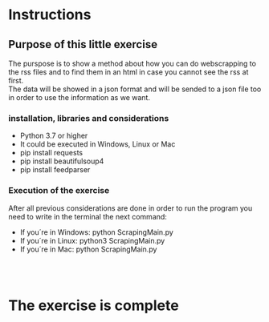 # Instructions

## Purpose of this little exercise
The purspose is to show a method about how you can do webscrapping to the rss files and to find them in an html in case you cannot see the rss at first.
<br>
The data will be showed in a json format and will be sended to a json file too in order to use the information as we want.

### installation, libraries and considerations
* Python 3.7 or higher
* It could be executed in Windows, Linux or Mac
* pip install requests
* pip install beautifulsoup4
* pip install feedparser

### Execution of the exercise
After all previous considerations are done in order to run the program you need to write in the terminal the next command:
* If you´re in Windows: python ScrapingMain.py
* If you´re in Linux: python3 ScrapingMain.py
* If you´re in Mac: python ScrapingMain.py

<br><br>

# The exercise is complete